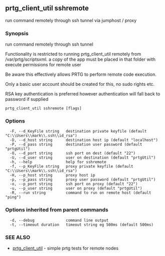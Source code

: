 ## prtg_client_util sshremote

run command remotely through ssh tunnel via jumphost / proxy

### Synopsis

run command remotely through ssh tunnel

Functionality is restricted to running prtg_client_util remotely from /var/prtg/scriptsxml.
a copy of the app must be placed in that folder with execute permissions for remote user

Be aware this effectively allows PRTG to perform remote code execution.

Only a basic user account should be created for this, no sudo rights etc.

RSA key authentication is preferred however authentication will fall back to password if supplied



```
prtg_client_util sshremote [flags]
```

### Options

```
  -F, --d_KeyFile string   destination private keyfile (default "C:\\Users\\mark\\.ssh\\id_rsa")
  -D, --d_host string      destination host ip (default "localhost")
  -P, --d_pass string      destination user password (default "prtgUtil")
  -O, --d_port string      ssh port on dest (default "22")
  -U, --d_user string      user on destination (default "prtgUtil")
  -h, --help               help for sshremote
  -f, --p_KeyFile string   proxy private keyfile (default "C:\\Users\\mark\\.ssh\\id_rsa")
  -H, --p_host string      proxy host ip
  -p, --p_pass string      proxy user password (default "prtgUtil")
  -o, --p_port string      ssh port on proxy (default "22")
  -u, --p_user string      user on proxy (default "prtgUtil")
  -R, --run string         command to run on remote host (default "ping")
```

### Options inherited from parent commands

```
  -d, --debug              command line output
  -t, --timeout duration   timeout string eg 500ms (default 500ms)
```

### SEE ALSO

* [prtg_client_util](prtg_client_util.md)	 - simple prtg tests for remote nodes


